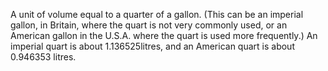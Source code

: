 A unit of volume equal to a quarter of a gallon. (This can be an
imperial gallon, in Britain, where the quart is not very commonly used,
or an American gallon in the U.S.A. where the quart is used more
frequently.) An imperial quart is about 1.136525litres, and an American
quart is about 0.946353 litres.
